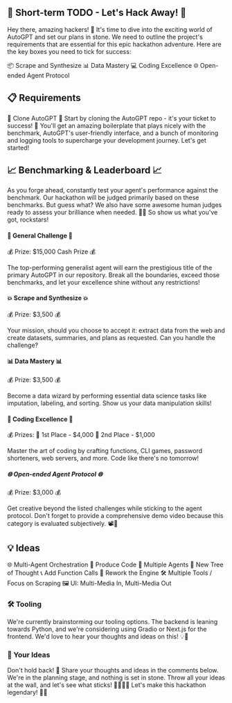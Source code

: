 ## 🚀 Short-term TODO - Let's Hack Away! 🚀
Hey there, amazing hackers! 🌟 It's time to dive into the exciting world of AutoGPT and set our plans in stone. We need to outline the project's requirements that are essential for this epic hackathon adventure. Here are the key boxes you need to tick for success:

📦 Scrape and Synthesize
📊 Data Mastery
💻 Coding Excellence
🌐 Open-ended Agent Protocol

## 📋 Requirements
🌟 Clone AutoGPT 🌟
Start by cloning the AutoGPT repo - it's your ticket to success! 🚀 You'll get an amazing boilerplate that plays nicely with the benchmark, AutoGPT's user-friendly interface, and a bunch of monitoring and logging tools to supercharge your development journey. Let's get started!

## 📈 Benchmarking & Leaderboard 📈
As you forge ahead, constantly test your agent's performance against the benchmark. Our hackathon will be judged primarily based on these benchmarks. But guess what? We also have some awesome human judges ready to assess your brilliance when needed. 🧠💡 So show us what you've got, rockstars!

#### 🌟 General Challenge 🌟
💰 Prize: $15,000 Cash Prize 💰

The top-performing generalist agent will earn the prestigious title of the primary AutoGPT in our repository. Break all the boundaries, exceed those benchmarks, and let your excellence shine without any restrictions!

#### 💥 Scrape and Synthesize 💥
💰 Prize: $3,500 💰

Your mission, should you choose to accept it: extract data from the web and create datasets, summaries, and plans as requested. Can you handle the challenge?

#### 📊 Data Mastery 📊
💰 Prize: $3,500 💰

Become a data wizard by performing essential data science tasks like imputation, labeling, and sorting. Show us your data manipulation skills!

#### 🚀 Coding Excellence 🚀
💰 Prizes: 🥇 1st Place - $4,000 🥈 2nd Place - $1,000

Master the art of coding by crafting functions, CLI games, password shorteners, web servers, and more. Code like there's no tomorrow!

##### 🌐 Open-ended Agent Protocol 🌐
💰 Prize: $3,000 💰

Get creative beyond the listed challenges while sticking to the agent protocol. Don't forget to provide a comprehensive demo video because this category is evaluated subjectively. 📽️🎉

## 💡 Ideas
🌐 Multi-Agent Orchestration
📜 Produce Code
👥 Multiple Agents
🌳 New Tree of Thought
📞 Add Function Calls
🔧 Rework the Engine
🛠️ Multiple Tools / Focus on Scraping
🖼️ UI: Multi-Media In, Multi-Media Out

### 🛠️ Tooling
We're currently brainstorming our tooling options. The backend is leaning towards Python, and we're considering using Gradio or Next.js for the frontend. We'd love to hear your thoughts and ideas on this! 💡🔨

### 💬 Your Ideas
Don't hold back! 💭 Share your thoughts and ideas in the comments below. We're in the planning stage, and nothing is set in stone. Throw all your ideas at the wall, and let's see what sticks! 🧙‍♂️🧙‍♀️ Let's make this hackathon legendary! 🚀💥
